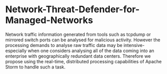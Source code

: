 # Network-Threat-Defender-for-Managed-Networks
Network traffic information generated from tools such as tcpdump or mirrored switch ports can be analysed for malicious activity. However the processing demands to analyse raw traffic data may be intensive- especially when one considers analysing all of the data coming into an enterprise with geographically redundant data centers. Therefore we propose using the real-time, distributed processing capabilities of Apache Storm to handle such a task.

